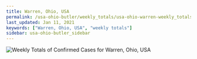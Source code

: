 ```yaml
---
title: Warren, Ohio, USA
permalink: /usa-ohio-butler/weekly_totals/usa-ohio-warren-weekly_totals.html
last_updated: Jan 11, 2021
keywords: ["Warren, Ohio, USA", "weekly totals"]
sidebar: usa-ohio-butler_sidebar
---
```


![Weekly Totals of Confirmed Cases for Warren, Ohio, USA](/covid_tracker/images/graphs/usa-ohio-warren-weekly_totals_graph.png)
